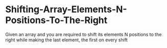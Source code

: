 # Shifting-Array-Elements-N-Positions-To-The-Right
Given an array and you are required to shift its elements N positions to the right while making the last element, the first on every shift
